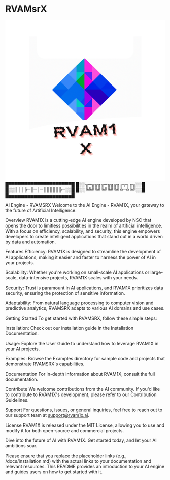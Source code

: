 # RVAMsrX
<img src="RVAM1X.png">
█▀▀▀▀▀▀▀▀▀▀▀▀▀▀▀▀▀▀▀▀█
█░░╦─╦╔╗╦─╔╗╔╗╔╦╗╔╗░░█
█░░║║║╠─║─║─║║║║║╠─░░█
█░░╚╩╝╚╝╚╝╚╝╚╝╩─╩╚╝░░█
█▄▄▄▄▄▄▄▄▄▄▄▄▄▄▄▄▄▄▄▄█



AI Engine - RVAMSRX
Welcome to the AI Engine - RVAM1X, your gateway to the future of Artificial Intelligence.

Overview
RVAM1X is a cutting-edge AI engine developed by NSC that opens the door to limitless possibilities in the realm of artificial intelligence. With a focus on efficiency, scalability, and security, this engine empowers developers to create intelligent applications that stand out in a world driven by data and automation.

Features
Efficiency: RVAM1X is designed to streamline the development of AI applications, making it easier and faster to harness the power of AI in your projects.

Scalability: Whether you're working on small-scale AI applications or large-scale, data-intensive projects, RVAM1X scales with your needs.

Security: Trust is paramount in AI applications, and RVAM1X prioritizes data security, ensuring the protection of sensitive information.

Adaptability: From natural language processing to computer vision and predictive analytics, RVAMSRX adapts to various AI domains and use cases.

Getting Started
To get started with RVAMSRX, follow these simple steps:

Installation: Check out our installation guide in the Installation Documentation.

Usage: Explore the User Guide to understand how to leverage RVAM1X in your AI projects.

Examples: Browse the Examples directory for sample code and projects that demonstrate RVAMSRX's capabilities.

Documentation
For in-depth information about RVAM1X, consult the full documentation.

Contribute
We welcome contributions from the AI community. If you'd like to contribute to RVAM1X's development, please refer to our Contribution Guidelines.

Support
For questions, issues, or general inquiries, feel free to reach out to our support team at support@rvam1x.ai.

License
RVAM1X is released under the MIT License, allowing you to use and modify it for both open-source and commercial projects.

Dive into the future of AI with RVAM1X. Get started today, and let your AI ambitions soar.

Please ensure that you replace the placeholder links (e.g., /docs/installation.md) with the actual links to your documentation and relevant resources. This README provides an introduction to your AI engine and guides users on how to get started with it.




